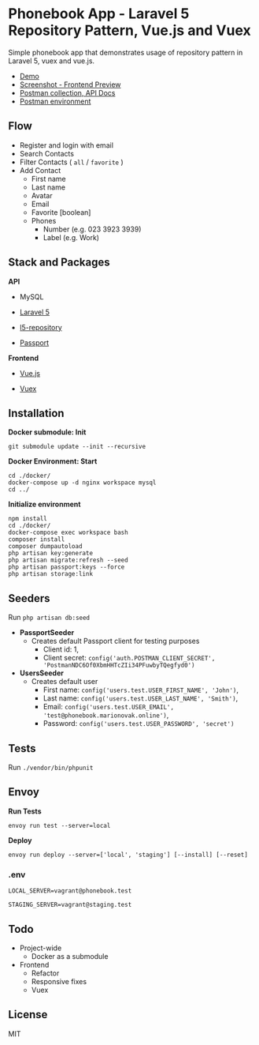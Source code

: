 # Phonebook App - Laravel 5 Repository Pattern, Vue.js and Vuex

Simple phonebook app that demonstrates usage of repository pattern in Laravel 5, vuex and vue.js.

- [Demo](https://phonebook.marionovak.online)
- [Screenshot - Frontend Preview](https://drive.google.com/file/d/1bShaUGYhD9kXhzsb3YH7qVDf2iYwBCEL/view?usp=sharing)
- [Postman collection, API Docs](https://documenter.getpostman.com/view/97483/phonebook/RW83PXHn)
- [Postman environment](/Phonebook.postman_environment.json)

## Flow

- Register and login with email
- Search Contacts
- Filter Contacts ( `all` / `favorite` )
- Add Contact
  - First name
  - Last name
  - Avatar
  - Email
  - Favorite [boolean]
  - Phones
    - Number (e.g. 023 3923 3939)
    - Label (e.g. Work)

## Stack and Packages

**API**

- MySQL

- [Laravel 5](https://github.com/laravel/framework)

- [l5-repository](https://github.com/andersao/l5-repository)

- [Passport](https://github.com/laravel/passport)

**Frontend**

- [Vue.js](https://github.com/vuejs/vue)

- [Vuex](https://github.com/vuejs/vuex)

## Installation

**Docker submodule: Init**

```
git submodule update --init --recursive
```

**Docker Environment: Start**

```
cd ./docker/
docker-compose up -d nginx workspace mysql
cd ../
```

**Initialize environment**

```
npm install
cd ./docker/
docker-compose exec workspace bash
composer install
composer dumpautoload
php artisan key:generate
php artisan migrate:refresh --seed
php artisan passport:keys --force
php artisan storage:link
```

## Seeders

Run `php artisan db:seed`

- **PassportSeeder**
  - Creates default Passport client for testing purposes
    - Client id: 1,
    - Client secret: `config('auth.POSTMAN_CLIENT_SECRET', 'PostmanNDC6Of0XbmHHTcZIi34PFuwbyTQegfyd0')`
- **UsersSeeder**
  - Creates default user
    - First name: `config('users.test.USER_FIRST_NAME', 'John')`,
    - Last name: `config('users.test.USER_LAST_NAME', 'Smith')`,
    - Email: `config('users.test.USER_EMAIL', 'test@phonebook.marionovak.online')`,
    - Password: `config('users.test.USER_PASSWORD', 'secret')`

## Tests

Run `./vendor/bin/phpunit`

## Envoy

**Run Tests**

`envoy run test --server=local`

**Deploy**

`envoy run deploy --server=['local', 'staging'] [--install] [--reset]`

### .env

`LOCAL_SERVER=vagrant@phonebook.test`

`STAGING_SERVER=vagrant@staging.test`

## Todo

- Project-wide
  - Docker as a submodule
- Frontend
  - Refactor
  - Responsive fixes
  - Vuex

## License

MIT
